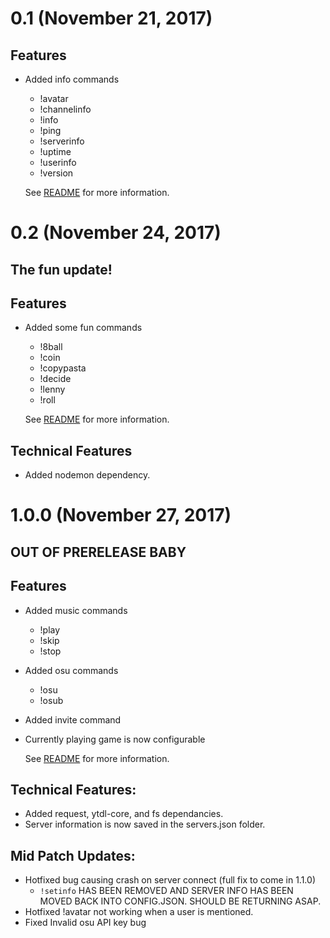 # 0.1 (November 21, 2017)

## Features
- Added info commands
    - !avatar
    - !channelinfo
    - !info
    - !ping
    - !serverinfo
    - !uptime
    - !userinfo
    - !version
    
    See [README](README.md) for more information.

# 0.2 (November 24, 2017)
## The fun update!

## Features
- Added some fun commands
    - !8ball
    - !coin
    - !copypasta
    - !decide
    - !lenny
    - !roll

    See [README](README.md) for more information.

## Technical Features
- Added nodemon dependency.

# 1.0.0 (November 27, 2017)
## OUT OF PRERELEASE BABY

## Features
- Added music commands
    - !play
    - !skip
    - !stop
- Added osu commands
    - !osu
    - !osub
- Added invite command
- Currently playing game is now configurable

    See [README](README.md) for more information.

## Technical Features:
- Added request, ytdl-core, and fs dependancies.
- Server information is now saved in the servers.json folder.

## Mid Patch Updates:
- Hotfixed bug causing crash on server connect (full fix to come in 1.1.0)
    - `!setinfo` HAS BEEN REMOVED AND SERVER INFO HAS BEEN MOVED BACK INTO CONFIG.JSON. SHOULD BE RETURNING ASAP.
- Hotfixed !avatar not working when a user is mentioned.
- Fixed Invalid osu API key bug
